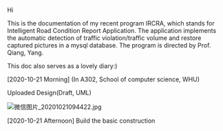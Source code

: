 Hi

This is the documentation of my recent program IRCRA, which stands for Intelligent Road Condition Report Application. The application implements the automatic detection of traffic violation/traffic volume and restore captured pictures in a mysql database. The program is directed by Prof. Qiang, Yang.

This doc also serves as a lovely diary:)

[2020-10-21 Morning] (In A302, School of computer science, WHU)

Uploaded Design(Draft, UML)

![微信图片_20201021094422.jpg](https://i.loli.net/2020/10/21/BJjF6GClcbknydI.jpg)

[2020-10-21 Afternoon] Build the basic construction

